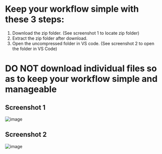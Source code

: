 # Keep your workflow simple with these 3 steps:

1. Download the zip folder. (See screenshot 1 to locate zip folder)
2. Extract the zip folder after download. 
3. Open the uncompressed folder in VS code. (See screenshot 2 to open the folder in VS Code)

# DO NOT download individual files so as to keep your workflow simple and manageable

## Screenshot 1
![image](https://user-images.githubusercontent.com/52624830/175019589-efb9ff0e-94f6-4c05-93b6-8f54ee3d645d.png)

## Screenshot 2
![image](https://user-images.githubusercontent.com/52624830/175019921-a098ed8c-9133-426d-be3b-d67ebf8482e4.png)
